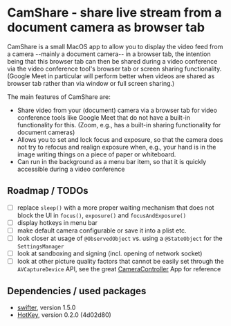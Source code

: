 #  CamShare - share live stream from a document camera as browser tab

CamShare is a small MacOS app to allow you to display the video feed from a camera --mainly a document camera-- 
in a browser tab, the intention being that this browser tab can then be shared during a video conference via 
the video conference tool's browser tab or screen sharing functionality.  (Google Meet in particular will perform
better when videos are shared as browser tab rather than via window or full screen sharing.)

The main features of CamShare are:
* Share video from your (document) camera via a browser tab for video conference tools like Google Meet
  that do not have a built-in functionality for this.  (Zoom, e.g., has a built-in sharing functionality
  for document cameras)
* Allows you to set and lock focus and exposure, so that the camera does not try to refocus and realign exposure
  when, e.g., your hand is in the image writing things on a piece of paper or whiteboard.
* Can run in the background as a menu bar item, so that it is quickly accessible during a video conference

## Roadmap / TODOs
- [ ] replace `sleep()` with a more proper waiting mechanism that does not block the UI in `focus()`,
      `exposure()` and `focusAndExposure()`
- [ ] display hotkeys in menu bar
- [ ] make default camera configurable or save it into a plist etc.
- [ ] look closer at usage of `@ObservedObject` vs. using a `@StateObject` for the `SettingsManager`
- [ ] look at sandboxing and signing (incl. opening of network socket)
- [ ] look at other picture quality factors that cannot be easily set through the `AVCaptureDevice` API,
      see the great [CameraController](https://github.com/Itaybre/CameraController) App for reference
 
## Dependencies / used packages
- [swifter](https://github.com/httpswift/swifter), version 1.5.0
- [HotKey](https://github.com/soffes/HotKey), version 0.2.0 (4d02d80)
